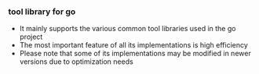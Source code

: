 ### tool library for go

* It mainly supports the various common tool libraries used in the go project
* The most important feature of all its implementations is high efficiency
* Please note that some of its implementations may be modified in newer versions due to optimization needs